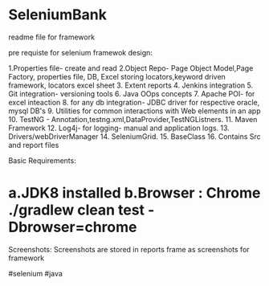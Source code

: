 # SeleniumBank

readme file for framework

pre requiste for selenium framewok design:

 1.Properties file- create and read
 2.Object Repo- Page Object Model,Page Factory, properties file, DB, Excel storing locators,keyword driven framework, locators excel sheet 
 3. Extent reports
 4. Jenkins integration
 5. Git integration- versioning tools
6. Java OOps concepts
7. Apache POI- for  excel inteaction
8. for any db integration- JDBC driver for respective oracle, mysql DB's
9. Utilities  for common interactions with Web elements in an app
10. TestNG - Annotation,testng.xml,DataProvider,TestNGListners.
11. Maven Framework
12. Log4j- for logging- manual and application logs.
13. Drivers/webDriverManager
14. SeleniumGrid.
15. BaseClass
16. Contains Src and report files

 Basic Requirements:

 a.JDK8 installed
 b.Browser : Chrome ./gradlew clean test -Dbrowser=chrome
 ==============
 Screenshots:
 Screenshots are stored in reports frame as screenshots for framework
 

#selenium
#java

 
 
